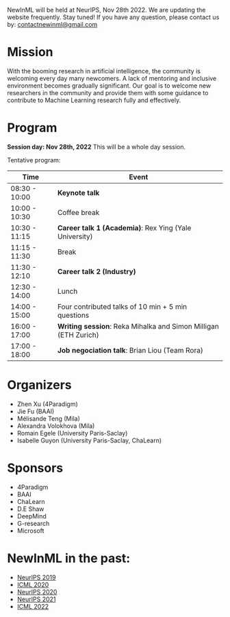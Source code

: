 NewInML will be held at NeurIPS, Nov 28th 2022. We are updating the website frequently. Stay tuned! If you have any question, please contact us by: contactnewinml@gmail.com

# Mission

With the booming research in artificial intelligence, the community is welcoming every day many newcomers. A lack of mentoring and inclusive environment becomes gradually significant. Our goal is to welcome new researchers in the community and provide them with some guidance to contribute to Machine Learning research fully and effectively. 

# Program

**Session day: Nov 28th, 2022** This will be a whole day session. 

Tentative program: 

|**Time**  | **Event**|
|-|--------------------------------------------------|
|08:30 - 10:00| **Keynote talk**  |
|10:00 - 10:30| Coffee break |
|10:30 - 11:15| **Career talk 1 (Academia)**: Rex Ying (Yale University) |
|11:15 - 11:30| Break |
|11:30 - 12:10| **Career talk 2 (Industry)**|
|12:30 - 14:00| Lunch |
|14:00 - 15:00| Four contributed talks of 10 min + 5 min questions|
|16:00 - 17:00| **Writing session**: Reka Mihalka and Simon Milligan (ETH Zurich)|
|17:00 - 18:00| **Job negociation talk**: Brian Liou (Team Rora)|

# Organizers

- Zhen Xu (4Paradigm)
- Jie Fu (BAAI)
- Mélisande Teng (Mila)
- Alexandra Volokhova (Mila)
- Romain Egele (University Paris-Saclay)
- Isabelle Guyon (University Paris-Saclay, ChaLearn)

# Sponsors

- 4Paradigm
- BAAI
- ChaLearn
- D.E Shaw
- DeepMind
- G-research
- Microsoft

# NewInML in the past:
- [NeurIPS 2019](https://nehzux.github.io/NewInML2019/)
- [ICML 2020](https://nehzux.github.io/NewInML2020ICML/)
- [NeurIPS 2020](https://vanyacohen.github.io/NewInML)
- [NeurIPS 2021](https://sunhaozhe.github.io/NewInML2021_NeurIPS/)
- [ICML 2022](https://ablacan.github.io/NewInML2022_ICML/)
